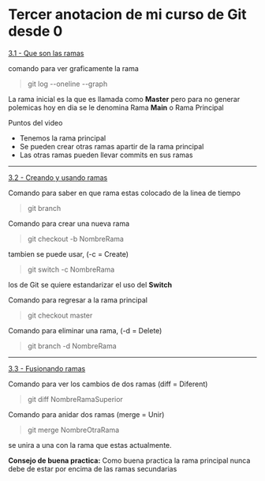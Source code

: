 # Tercer anotacion de mi curso de Git desde 0
[3.1 - Que son las ramas](https://app.ed.team/cursos/git/03/01)

comando para ver graficamente la rama
>git log --oneline --graph

La rama inicial es la que es llamada como **Master** pero para no generar polemicas hoy en dia se le denomina Rama **Main** o Rama Principal

Puntos del video 

* Tenemos la rama principal
* Se pueden crear otras ramas apartir de la rama principal
* Las otras ramas pueden llevar commits en sus ramas

---
[3.2 - Creando y usando ramas](https://app.ed.team/cursos/git/03/02)

Comando para saber en que rama estas colocado de la linea de tiempo
>git branch

Comando para crear una nueva rama
>git checkout -b NombreRama

tambien se puede usar, (-c = Create) 
>git switch -c NombreRama

los de Git se quiere estandarizar el uso del **Switch**

Comando para regresar a la rama principal
>git checkout master

Comando para eliminar una rama, (-d = Delete) 
>git branch -d NombreRama 

---
[3.3 - Fusionando ramas](https://app.ed.team/cursos/git/03/03)

Comando para ver los cambios de dos ramas (diff = Diferent)
>git diff NombreRamaSuperior

Comando para anidar dos ramas (merge = Unir)
>git merge NombreOtraRama

se unira a una con la rama que estas actualmente.

**Consejo de buena practica:** Como buena practica la rama principal nunca debe de estar por encima de las ramas secundarias